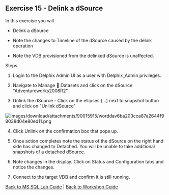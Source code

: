 ## <a id="exercise15">Exercise 15 - Delink a dSource

In this exercise you will

  * Delink a dSource

  * Note the changes to Timeline of the dSource caused by the delink operation

  * Note the VDB provisioned from the delinked dSource is unaffected.

Steps

1. Login to the Delphix Admin UI as a user with Delphix_Admin privileges.

2. Navigate to Manage  Datasets and click on the dSource "Adventureworks2008R2"

3. Unlink the dSource - Click on the ellipses (…) next to snapshot button and click on "Unlink dSource"

![images/download/attachments/90015915/worddav6ba203cca87a2644f98038d04e80ed11.png](images/download/attachments/90015915/worddav6ba203cca87a2644f98038d04e80ed11.png)

4. Click Unlink on the confirmation box that pops up.

5. Once action completes note the status of the dSource on the right hand side has changed to Detached. You will be unable to take additional snapshots of a detached dSource.

6. Note changes in the display. Click on Status and Configuration tabs and notice the changes.

7. Connect to the target VDB and confirm it is still running.

[Back to MS SQL Lab Guide](/README.md) | [Back to Workshop Guide](../README.md)